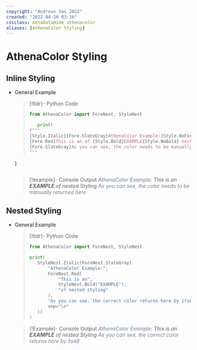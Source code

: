 ```yaml
---
copyright: "Andreas Sas 2022"
created: "2022-04-26 03:36"
cssclass: metaDataHide athenacolor
aliases: [AthenaColor Styling]
---
```

# AthenaColor Styling
## Inline Styling
- General Example
    >[!tldr]- Python Code
    >```python
    >from AthenaColor import ForeNest, StyleNest
    >
    >    print(  
    >f"""  
    >{Style.Italic}{Fore.SlateGray}AthenaColor Example:{Style.NoForeground}
    >{Fore.Red}This is an of {Style.Bold}EXAMPLE{Style.NoBold} nested styling{Style.NoForeground}    
    >{Fore.SlateGray}As you can see, the color needs to be manually returned here{Style.NoForeground}{Style.NoItalic}
    >"""  
    )
    >```

    >[!example]- Console Output
    ><i><span style="color: SlateGray">AthenaColor Example:</span>
    ><span class="red">This is an <b>EXAMPLE</b> of nested Styling</span>
    ><span style="color: SlateGray">As you can see, the color needs to be manually returned here</span></i>

## Nested Styling

- General Example
    >[!tldr]- Python Code
    >```python
    >from AthenaColor import ForeNest, StyleNest
    >
    >print(  
    >    StyleNest.Italic(ForeNest.SlateGray(  
    >        "AthenaColor Example:",  
    >        ForeNest.Red(  
    >            "This is an",  
    >            StyleNest.Bold("EXAMPLE"),  
    >            "of nested styling"  
    >        ),    
    >        "As you can see, the correct color returns here by itself",
    >        sep="\n"  
    >    ))  
    >)
    >```

    >[!Example]- Console Output
    ><i><span style="color: SlateGray">AthenaColor Example:</span>
    ><span class="red">This is an <b>EXAMPLE</b> of nested Styling</span>
    ><span style="color: SlateGray">As you can see, the correct color returns here by itself</span></i>
  